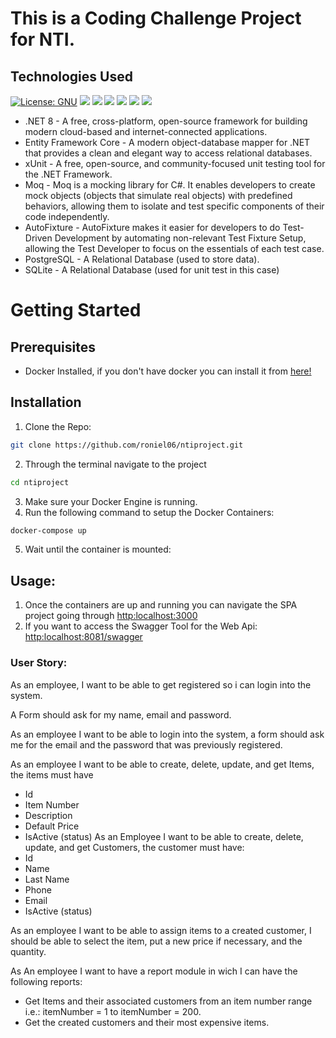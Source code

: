 ﻿# This is a Coding Challenge Project for NTI. 

## Technologies Used
[![License: GNU](https://img.shields.io/badge/License-GNU%20GPL-blue)](https://www.gnu.org/licenses/gpl-3.0) ![](https://img.shields.io/badge/.NET_Core-blue?logo=.net) ![](https://img.shields.io/badge/Entity_Framework_Core-purple?logo=.net) ![](https://img.shields.io/badge/xUnit-orange?logo=xunit) ![](https://img.shields.io/badge/-ReactJs-61DAFB?logo=react) ![](https://img.shields.io/badge/PostgreSQL-316192?style=for-the-badge&logo=postgresql&logoColor=white) ![](https://img.shields.io/badge/SQLite-07405E?style=for-the-badge&logo=sqlite&logoColor=white)
- .NET 8 - A free, cross-platform, open-source framework for building modern cloud-based and internet-connected applications.
- Entity Framework Core - A modern object-database mapper for .NET that provides a clean and elegant way to access relational databases.
- xUnit - A free, open-source, and community-focused unit testing tool for the .NET Framework.
- Moq - Moq is a mocking library for C#. It enables developers to create mock objects (objects that simulate real objects) with predefined behaviors, allowing them to isolate and test specific components of their code independently.
- AutoFixture - AutoFixture makes it easier for developers to do Test-Driven Development by automating non-relevant Test Fixture Setup, allowing the Test Developer to focus on the essentials of each test case.
- PostgreSQL - A Relational Database (used to store data).
- SQLite - A Relational Database (used for unit test in this case)


# Getting Started

## Prerequisites
- Docker Installed, if you don't have docker you can install it from [here!](https://docs.docker.com/get-docker/)

## Installation

1. Clone the Repo:
```bash
git clone https://github.com/roniel06/ntiproject.git
```
2. Through the terminal navigate to the project
  ```bash
cd ntiproject
```
3. Make sure your Docker Engine is running.
4. Run the following command to setup the Docker Containers:
```bash
docker-compose up
   ```
5. Wait until the container is mounted:

## Usage:
1. Once the containers are up and running you can navigate the SPA project going through
   [http:localhost:3000](http:localhost:3000)
2. If you want to access the Swagger Tool for the Web Api:
   [http:localhost:8081/swagger](http:localhost:8081/swagger)
 
### User Story:

As an employee, I want to be able to get registered so i can login into the system.

A Form should ask for my name, email and password.

As an employee I want to be able to login into the system, a form should ask me for the email and the password that was previously registered.

As an employee I want to be able to create, delete, update, and get Items, the items must have
 - Id
 - Item Number
 - Description
 - Default Price
 - IsActive (status)
As an Employee I want to be able to create, delete, update, and get Customers, the customer must have:
 - Id
 - Name
 - Last Name
 - Phone
 - Email
 - IsActive (status)

 As an employee I want to be able to assign items to a created customer, I should be able to select the item, put a new price if necessary, and the quantity. 

 As An employee I want to have a report module in wich I can have the following reports:
  - Get Items and their associated customers from an item number range i.e.: itemNumber = 1 to itemNumber = 200.
  - Get the created customers and their most expensive items.


